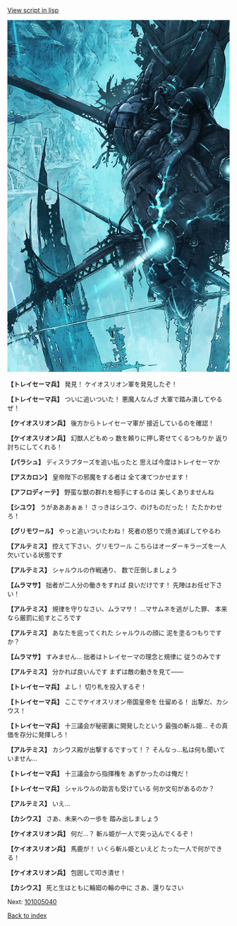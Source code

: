 [View script in lisp](../scripts/101005030.txt)

![underground_world_3.png](../images/backgrounds/underground_world_3.png)

**【トレイセーマ兵】**
発見！
ケイオスリオン軍を発見したぞ！

**【トレイセーマ兵】**
ついに追いついた！
悪魔人なんざ
大軍で踏み潰してやるぜ！

**【ケイオスリオン兵】**
後方からトレイセーマ軍が
接近しているのを確認！

**【ケイオスリオン兵】**
幻獣人どもめっ
数を頼りに押し寄せてくるつもりか
返り討ちにしてくれる！

**【パラシュ】**
ディスラプターズを追い払ったと
思えば今度はトレイセーマか

**【アスカロン】**
皇帝陛下の邪魔をする者は
全て凍てつかせます！

**【アフロディーテ】**
野蛮な獣の群れを相手にするのは
美しくありませんね

**【シユウ】**
うがあああぁぁ！
さっきはシユウ、のけものだった！
たたかわせろ！

**【グリモワール】**
やっと追いついたわね！
死者の怒りで焼き滅ぼしてやるわ

**【アルテミス】**
控えて下さい、グリモワール
こちらはオーダーキラーズを一人
欠いている状態です

**【アルテミス】**
シャルウルの作戦通り、
数で圧倒しましょう

**【ムラマサ】**
拙者が二人分の働きをすれば
良いだけです！
先陣はお任せ下さい！

**【アルテミス】**
規律を守りなさい、ムラマサ！
…マサムネを逃がした罪、
本来なら厳罰に処すところです

**【アルテミス】**
あなたを庇ってくれた
シャルウルの顔に
泥を塗るつもりですか？

**【ムラマサ】**
すみません…
拙者はトレイセーマの理念と規律に
従うのみです

**【アルテミス】**
分かれば良いんです
まずは敵の動きを見て――

**【トレイセーマ兵】**
よし！
切り札を投入するぞ！

**【トレイセーマ兵】**
ここでケイオスリオン帝国皇帝を
仕留める！
出撃だ、カシウス！

**【トレイセーマ兵】**
十三議会が秘密裏に開発したという
最強の斬ル姫…
その真価を存分に発揮しろ！

**【アルテミス】**
カシウス殿が出撃するですって！？
そんなっ…私は何も聞いていません…

**【トレイセーマ兵】**
十三議会から指揮権を
あずかったのは俺だ！

**【トレイセーマ兵】**
シャルウルの助言も受けている
何か文句があるのか？

**【アルテミス】**
いえ…

**【カシウス】**
さあ、未来への一歩を
踏み出しましょう

**【ケイオスリオン兵】**
何だ…？
斬ル姫が一人で突っ込んでくるぞ！

**【ケイオスリオン兵】**
馬鹿が！
いくら斬ル姫といえど
たった一人で何ができる！

**【ケイオスリオン兵】**
包囲して叩き潰せ！

**【カシウス】**
死と生はともに輪廻の輪の中に
さあ、還りなさい

Next: [101005040](101005040.md)

[Back to index](index.md)
